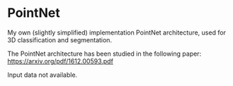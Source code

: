 # PointNet
My own (slightly simplified) implementation PointNet architecture, used for 3D classification and segmentation. 

The PointNet architecture has been studied in the following paper:
https://arxiv.org/pdf/1612.00593.pdf

Input data not available.
